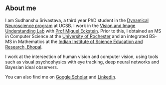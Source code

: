 ## About me

I am Sudhanshu Srivastava, a third year PhD student in the [Dynamical Neuroscience program](https://www.dyns.ucsb.edu/) at UCSB. I work in the [Vision and Image Understanding Lab](https://viu.psych.ucsb.edu/) with [Prof Miguel Eckstein](https://viu.psych.ucsb.edu/people/miguel-eckstein). Prior to this, I obtained an MS in Computer Science at the [University of Rochester](https://www.rochester.edu/) and an integrated BS-MS in Mathematics at the [Indian Institute of Science Education and Research, Bhopal](https://www.iiserb.ac.in/). 

I work at the intersection of human vision and computer vision, using tools such as visual psychophysics with eye tracking, deep neural networks and Bayesian ideal observers. 

You can also find me on [Google Scholar](https://scholar.google.com/citations?user=m5msEqMAAAAJ) and [LinkedIn](https://www.linkedin.com/in/sudhanshusri1001/).
